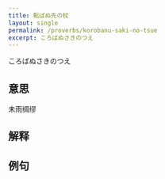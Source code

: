```yaml
---
title: 転ばぬ先の杖
layout: single
permalink: /proverbs/korobanu-saki-no-tsue
excerpt: ころばぬさきのつえ
---
```


ころばぬさきのつえ

## 意思

未雨绸缪

## 解释

## 例句

